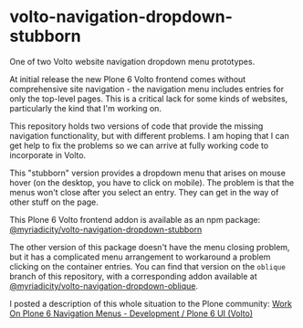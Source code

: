 # volto-navigation-dropdown-stubborn

One of two Volto website navigation dropdown menu prototypes.

At initial release the new Plone 6 Volto frontend comes without
comprehensive site navigation - the navigation menu includes entries for
only the top-level pages. This is a critical lack for some kinds of
websites, particularly the kind that I'm working on.

This repository holds two versions of code that provide the missing navigation functionality, but with different problems. I am hoping that I can get help to fix the problems so we can arrive at fully working code to incorporate in Volto.

This "stubborn" version provides a dropdown menu that arises on mouse hover (on the desktop, you have to click on mobile). The problem is that the menus won't close after you select an entry. They can get in the way of other stuff on the page.

This Plone 6 Volto frontend addon is available as an npm package: [@myriadicity/volto-navigation-dropdown-stubborn](https://www.npmjs.com/package/@myriadicity/volto-navigation-dropdown-stubborn)

The other version of this package doesn't have the menu closing problem, but it has a complicated menu arrangement to workaround a problem clicking on the container entries. You can find that version on the `oblique` branch of this repository, with a corresponding addon available at [@myriadicity/volto-navigation-dropdown-oblique](https://www.npmjs.com/package/@myriadicity/volto-navigation-dropdown-oblique).

I posted a description of this whole situation to the Plone community: [Work On
Plone 6 Navigation Menus - Development / Plone 6 UI (Volto)](https://community.plone.org/t/work-on-plone-6-navigation-menus/16169)
